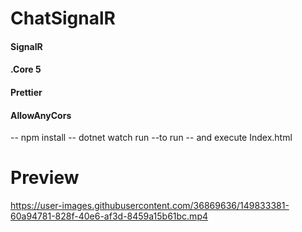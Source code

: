 # ChatSignalR

#### SignalR

#### .Core 5

#### Prettier

#### AllowAnyCors

-- npm install
-- dotnet watch run --to run
-- and execute Index.html

# Preview


https://user-images.githubusercontent.com/36869636/149833381-60a94781-828f-40e6-af3d-8459a15b61bc.mp4

